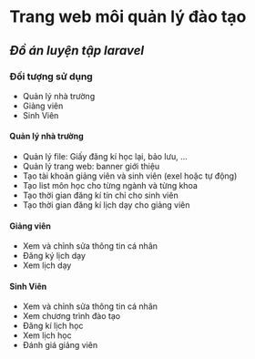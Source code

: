 # Trang web môi quản lý đào tạo

## <i>Đồ án luyện tập laravel</i>

### Đối tượng sử dụng

- Quản lý nhà trường
- Giảng viên
- Sinh Viên

#### Quản lý nhà trường
- Quản lý file: Giấy đăng kí học lại, bảo lưu, ...
- Quản lý trang web: banner giới thiệu
- Tạo tài khoản giảng viên và sinh viên (exel hoặc tự động)
- Tạo list môn học cho từng ngành và từng khoa
- Tạo thời gian đăng kí tín chỉ cho sinh viên
- Tạo thời gian đăng kí lịch dạy cho giảng viên

#### Giảng viên
- Xem và chỉnh sửa thông tin cá nhân
- Đăng ký lịch dạy
- Xem lịch dạy

#### Sinh Viên
- Xem và chỉnh sửa thông tin cá nhân
- Xem chương trình đào tạo
- Đăng kí lịch học
- Xem lịch học
- Đánh giá giảng viên
